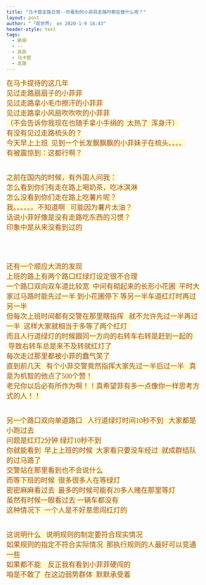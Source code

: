 ```yaml
---
title: "马卡提走路日常--你看到的小菲菲走路时都在做什么呢？"
layout: post
author: "「观世界」 on 2020-1-9 16:43"
header-style: text
tags:
  - 新闻
  - --
  - 菲菲
  - 马卡提
  - 走路
---
```


<head></head>
<body>
 <font face="新宋体"><font size="4"><font color="#a0522d"><font style="background-color:lemonchiffon">在马卡提待的这几年</font></font></font></font>
 <br> 
 <font face="新宋体"><font size="4"><font color="#a0522d"><font style="background-color:lemonchiffon">见过走路扇扇子的小菲菲</font></font></font></font>
 <br> 
 <font face="新宋体"><font size="4"><font color="#a0522d"><font style="background-color:lemonchiffon">见过走路拿小毛巾擦汗的小菲菲</font></font></font></font>
 <br> 
 <font face="新宋体"><font size="4"><font color="#a0522d"><font style="background-color:lemonchiffon">见过走路拿小风扇吹吹吹的小菲菲</font></font></font></font>
 <br> 
 <font face="新宋体"><font size="4"><font color="#a0522d"><font style="background-color:lemonchiffon">（不会告诉你我现在也随手拿小手绢的&nbsp;&nbsp;太热了&nbsp;&nbsp;浑身汗）</font></font></font></font>
 <br> 
 <font face="新宋体"><font size="4"><font color="#a0522d"><font style="background-color:lemonchiffon">有没有见过走路梳头的？</font></font></font></font>
 <br> 
 <font face="新宋体"><font size="4"><font color="#a0522d"><font style="background-color:lemonchiffon">今天早上上班&nbsp;&nbsp;见到一个长发飘飘飘的小菲妹子在梳头。。。。</font></font></font></font>
 <br> 
 <font face="新宋体"><font size="4"><font color="#a0522d"><font style="background-color:lemonchiffon">有被震惊到：这都行啊？</font></font></font></font>
 <br> 
 <font face="新宋体"><font size="4"><font color="#a0522d"><font style="background-color:lemonchiffon"><br> </font></font></font></font>
 <br> 
 <font face="新宋体"><font size="4"><font color="#a0522d"><font style="background-color:lemonchiffon">之前在国内的时候，有外国人问我：</font></font></font></font>
 <br> 
 <font face="新宋体"><font size="4"><font color="#a0522d"><font style="background-color:lemonchiffon">怎么看到你们有走在路上喝奶茶，吃冰淇淋</font></font></font></font>
 <br> 
 <font face="新宋体"><font size="4"><font color="#a0522d"><font style="background-color:lemonchiffon">怎么没看到你们走在路上吃薯片呢？</font></font></font></font>
 <br> 
 <font face="新宋体"><font size="4"><font color="#a0522d"><font style="background-color:lemonchiffon">我。。。。。。不知道啊&nbsp; &nbsp;可能因为薯片太油？</font></font></font></font>
 <br> 
 <font face="新宋体"><font size="4"><font color="#a0522d"><font style="background-color:lemonchiffon">话说小菲好像是没有走路吃东西的习惯？</font></font></font></font>
 <br> 
 <font face="新宋体"><font size="4"><font color="#a0522d"><font style="background-color:lemonchiffon">印象中是从来没看到过的</font></font></font></font>
 <br> 
 <font face="新宋体"><font size="4"><font color="#a0522d"><font style="background-color:lemonchiffon"><br> </font></font></font></font>
 <br> 
 <font face="新宋体"><font size="4"><font color="#a0522d"><font style="background-color:lemonchiffon"><br> </font></font></font></font>
 <br> 
 <font face="新宋体"><font size="4"><font color="#a0522d"><font style="background-color:lemonchiffon">还有一个顺应大流的发现</font></font></font></font>
 <br> 
 <font face="新宋体"><font size="4"><font color="#a0522d"><font style="background-color:lemonchiffon">上班的路上有两个路口红绿灯设定很不合理</font></font></font></font>
 <br> 
 <font face="新宋体"><font size="4"><font color="#a0522d"><font style="background-color:lemonchiffon">一个路口双向双车道比较宽&nbsp;&nbsp;中间有砌起来的长形小花圃&nbsp;&nbsp;平时大家过马路时能先过一半 到小花圃停下 等另一半车道红灯时再过另一半</font></font></font></font>
 <br> 
 <font face="新宋体"><font size="4"><font color="#a0522d"><font style="background-color:lemonchiffon">但每次上班时间都有交警在那里瞎指挥&nbsp; &nbsp;就不允许先过一半再过一半&nbsp;&nbsp;这样大家就相当于多等了两个红灯&nbsp;&nbsp;</font></font></font></font>
 <br> 
 <font face="新宋体"><font size="4"><font color="#a0522d"><font style="background-color:lemonchiffon">而且人行道绿灯的时候跟同一方向的右转车右转是赶到一起的&nbsp; &nbsp;导致右转车总是来不及转就红灯了</font></font></font></font>
 <br> 
 <font face="新宋体"><font size="4"><font color="#a0522d"><font style="background-color:lemonchiffon">每次走过那里都被小菲的蠢气笑了</font></font></font></font>
 <br> 
 <font face="新宋体"><font size="4"><font color="#a0522d"><font style="background-color:lemonchiffon">直到前几天&nbsp; &nbsp;有个小菲交警竟然指挥大家先过一半后过一半&nbsp; &nbsp;真是为机智的他点了500个赞！</font></font></font></font>
 <br> 
 <font face="新宋体"><font size="4"><font color="#a0522d"><font style="background-color:lemonchiffon">老兄你以后必有所作为啊！！真希望菲有多一点像你一样思考方式的人！！</font></font></font></font>
 <br> 
 <font face="新宋体"><font size="4"><font color="#a0522d"><font style="background-color:lemonchiffon"><br> </font></font></font></font>
 <br> 
 <font face="新宋体"><font size="4"><font color="#a0522d"><font style="background-color:lemonchiffon">另一个路口双向单道路口&nbsp; &nbsp;人行道绿灯时间10秒不到&nbsp; &nbsp;大家都是小跑过去</font></font></font></font>
 <br> 
 <font face="新宋体"><font size="4"><font color="#a0522d"><font style="background-color:lemonchiffon">问题是红灯2分钟 绿灯10秒不到</font></font></font></font>
 <br> 
 <font face="新宋体"><font size="4"><font color="#a0522d"><font style="background-color:lemonchiffon">你就能看到&nbsp;&nbsp;早上上班的时候&nbsp;&nbsp;大家看只要没车经过&nbsp;&nbsp;就成群结队的过马路了</font></font></font></font>
 <br> 
 <font face="新宋体"><font size="4"><font color="#a0522d"><font style="background-color:lemonchiffon">交警站在那里看到也不会说什么</font></font></font></font>
 <br> 
 <font face="新宋体"><font size="4"><font color="#a0522d"><font style="background-color:lemonchiffon">而等下班的时候&nbsp;&nbsp;很多很多人在等绿灯</font></font></font></font>
 <br> 
 <font face="新宋体"><font size="4"><font color="#a0522d"><font style="background-color:lemonchiffon">密密麻麻看过去&nbsp;&nbsp;最多的时候可能有20多人赌在那里等灯</font></font></font></font>
 <br> 
 <font face="新宋体"><font size="4"><font color="#a0522d"><font style="background-color:lemonchiffon">虽然有时候一眼看过去 一辆车都没有</font></font></font></font>
 <br> 
 <font face="新宋体"><font size="4"><font color="#a0522d"><font style="background-color:lemonchiffon">这种情况下&nbsp;&nbsp;一个人是不好意思闯红灯的</font></font></font></font>
 <br> 
 <font face="新宋体"><font size="4"><font color="#a0522d"><font style="background-color:lemonchiffon"><br> </font></font></font></font>
 <br> 
 <font face="新宋体"><font size="4"><font color="#a0522d"><font style="background-color:lemonchiffon">这说明什么&nbsp; &nbsp;说明规则的制定要符合现实情况</font></font></font></font>
 <br> 
 <font face="新宋体"><font size="4"><font color="#a0522d"><font style="background-color:lemonchiffon">如果规则的指定不符合实际情况&nbsp;&nbsp;那执行规则的人最好可以变通一些</font></font></font></font>
 <br> 
 <font face="新宋体"><font size="4"><font color="#a0522d"><font style="background-color:lemonchiffon">如果都不能&nbsp; &nbsp; 反正我有看到小菲菲硬闯的</font></font></font></font>
 <br> 
 <font face="新宋体"><font size="4"><font color="#a0522d"><font style="background-color:lemonchiffon">咱是不敢了&nbsp;&nbsp;在这边弱势群体&nbsp;&nbsp;默默承受着</font></font></font></font>
 <br> 
 <br>
</body>


